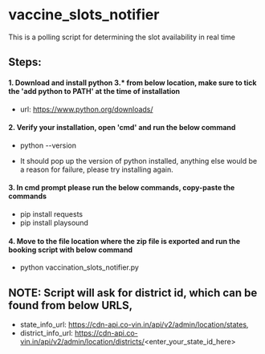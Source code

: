 # vaccine_slots_notifier
This is a polling script for determining the slot availability in real time

## Steps:

#### 1. Download and install python 3.* from below location, make sure to tick the 'add python to PATH' at the time of installation
	
* url: https://www.python.org/downloads/


#### 2. Verify your installation, open 'cmd' and run the below command
	
* python --version

* It should pop up the version of python installed, anything else would be a reason for failure, please try installing again.


#### 3. In cmd prompt please run the below commands, copy-paste the commands
	
* pip install requests
* pip install playsound


#### 4. Move to the file location where the zip file is exported and run the booking script with below command

* python vaccination_slots_notifier.py


## NOTE: Script will ask for district id, which can be found from below URLS,

* state_info_url: https://cdn-api.co-vin.in/api/v2/admin/location/states,
* district_info_url: https://cdn-api.co-vin.in/api/v2/admin/location/districts/<enter_your_state_id_here>

